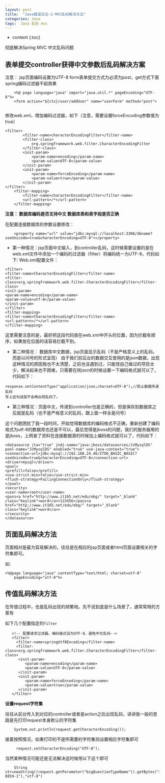 ```yaml
---
layout: post
title:  "Java错误日记-2-MVC乱码解决方法"
categories: Java
tags:  Java 乱码 mvc
---
```


* content
{:toc}


彻底解决Spring MVC 中文乱码问题









## 表单提交controller获得中文参数后乱码解决方案
注意：  jsp页面编码设置为UTF-8
form表单提交方式为必须为post，get方式下面spring编码过滤器不起效果

```
	<%@ page language="java" import="java.util.*" pageEncoding="UTF-8"%>  
	<form action="${ctx}/user/addUser" name="userForm" method="post"> 
   
```

修改web.xml，增加编码过滤器，如下（注意，需要设置forceEncoding参数值为true）

```
<filter>
		<filter-name>characterEncodingFilter</filter-name>
		<filter-class>
			org.springframework.web.filter.CharacterEncodingFilter
		</filter-class>
		<init-param>
			<param-name>encoding</param-name>
			<param-value>UTF-8</param-value>
		</init-param>
		<init-param>
			<param-name>forceEncoding</param-name>
			<param-value>true</param-value>
		</init-param>
</filter>
	<filter-mapping>
    	<filter-name>characterEncodingFilter</filter-name>
    	<url-pattern>/*</url-pattern>
  	</filter-mapping>
```

**注意： 
数据库编码是否支持中文
数据库表和表字段是否正确**

在配置连接数据库的参数设置修改：
```
	<property name="url" value="jdbc:mysql://localhost:3306/dbname?useUnicode=true&characterEncoding=UTF-8"></property>  
```

* 第一种情况：jsp页面中文输入，到controller乱码，这时候需要设置的是在web.xml文件中添加一个编码的过滤器（filter）将编码统一为UTF-8，代码如下:
Web.xml配置文件：

```
<filter>
<filter-name>CharacterEncodingFilter</filter-name>
<filter-class>org.springframework.web.filter.CharacterEncodingFilter</filter-class>
<init-param>
<param-name>encoding</param-name>
<param-value>utf-8</param-value>
</init-param>
</filter>
<filter-mapping>
<filter-name>CharacterEncodingFilter</filter-name>
<url-pattern>/*</url-pattern>
</filter-mapping>
```


这里需要注意的是，最好把这段代码放在web.xml中开头的位置，因为拦截有顺序，如果放在后面的话容易拦截不到。
* 第二种情况：
数据库中文数据，jsp页面显示乱码（不是严格意义上的乱码，而是以问号的形式呈现）
由于我们前后台的数据交互使用的是json数据，出现这种情况的原因我也不太清楚，之前也没遇到过，只能怪自己做过的项目太少，解决起来也不困难，只需要在转json的时候设置一下编码格式就可以了，代码如下：
```
response.setContentType("application/json;charset=UTF-8");//防止数据传递乱码
写上这句话就不会再出现乱码了。
```

* 第三种情况：页面中文，传递到controller也是正确的，但是保存到数据库之后就是乱码（也不是严格意义的乱码，跟上面一样全是问号）

这个问题困扰了我一段时间，开始觉得数据库的编码格式不正确，重新创建了编码格式为utf-8的数据库也还是不可以，最后觉得是jboss的问题，我们的服务器用的是jboss，上网查了资料在连接数据源的时候加上编码格式就可以了，代码如下：

```
<datasource jta="true" jndi-name="java:jboss/datasources/JcMysqlDS" pool-name="JcMysqlDS" enabled="true" use-java-context="true">
<connection-url>jdbc:mysql://192.168.24.46/ITOO_BASIC_BASIC?useUnicode=true&characterEncoding=UTF-8</connection-url>
<driver>mysql</driver>
<pool>
<prefill>false</prefill>
<use-strict-min>false</use-strict-min>
<flush-strategy>FailingConnectionOnly</flush-strategy>
</pool>
<security>
<user-name>root</user-name>
<pass<a href="http://www.it165.net/edu/ebg/" target="_blank" class="keylink">word</a>>123456</pass<a href="http://www.it165.net/edu/ebg/" target="_blank" class="keylink">word</a>>
</security>
</datasource>
```








## 页面乱码解决方法

页面相对是最为容易解决的，往往是在相应的jsp页面或者html页面设置相关的字符集即可。

如:

```
<%@page language="java" contentType="text/html; charset=utf-8"
    pageEncoding="utf-8"%>
```







## 传值乱码解决方法


在传值过程中，也是乱码出现的频繁地。先不说到底是什么场景了，通常常用的方案有

如下几个配置指定的`filter`



 ```
	<!-- 配置请求过滤器，编码格式设为UTF-8，避免中文乱码-->
    <filter>
      <filter-name>springUtf8Encoding</filter-name>
      <filter-class>org.springframework.web.filter.CharacterEncodingFilter</filter-class>
       <init-param>
          <param-name>encoding</param-name>
          <param-value>UTF-8</param-value>
       </init-param>
       <init-param>
          <param-name>forceEncoding</param-name>
          <param-value>true</param-value>
       </init-param>
    </filter>

```



**设置request字符集**

往往从前台传入到对应的controller或者是action之后出现乱码，讲讲我一般的思路是先打印request本身默认的字符集
 
 
```
	System.out.println(request.getCharacterEncoding());

```

 
接着按照情况，如果打印的不是所需要的字符集则设置相应字符集即可

 
``` 
	 request.setCharacterEncoding("UTF-8");

```

 
当然某种情况可能还是无法解决这时候用以下这个即可
```
	String str=newString((request.getParameter("bigQuestionTypeName")).getBytes("iso-8859-1"),"utf-8")
```


